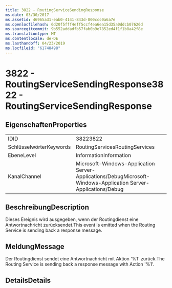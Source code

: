 ```yaml
---
title: 3822 - RoutingServiceSendingResponse
ms.date: 03/30/2017
ms.assetid: 46965a31-eab0-4141-843d-800ccc0a6a7e
ms.openlocfilehash: 6d20f5fff4eff5ccf4ea6ea15d35a0ddcb07626d
ms.sourcegitcommit: 9b552addadfb57fab0b9e7852ed4f1f1b8a42f8e
ms.translationtype: MT
ms.contentlocale: de-DE
ms.lasthandoff: 04/23/2019
ms.locfileid: "61748498"
---
```

# <a name="3822---routingservicesendingresponse"></a><span data-ttu-id="52732-102">3822 - RoutingServiceSendingResponse</span><span class="sxs-lookup"><span data-stu-id="52732-102">3822 - RoutingServiceSendingResponse</span></span>
## <a name="properties"></a><span data-ttu-id="52732-103">Eigenschaften</span><span class="sxs-lookup"><span data-stu-id="52732-103">Properties</span></span>  
  
|||  
|-|-|  
|<span data-ttu-id="52732-104">ID</span><span class="sxs-lookup"><span data-stu-id="52732-104">ID</span></span>|<span data-ttu-id="52732-105">3822</span><span class="sxs-lookup"><span data-stu-id="52732-105">3822</span></span>|  
|<span data-ttu-id="52732-106">Schlüsselwörter</span><span class="sxs-lookup"><span data-stu-id="52732-106">Keywords</span></span>|<span data-ttu-id="52732-107">RoutingServices</span><span class="sxs-lookup"><span data-stu-id="52732-107">RoutingServices</span></span>|  
|<span data-ttu-id="52732-108">Ebene</span><span class="sxs-lookup"><span data-stu-id="52732-108">Level</span></span>|<span data-ttu-id="52732-109">Information</span><span class="sxs-lookup"><span data-stu-id="52732-109">Information</span></span>|  
|<span data-ttu-id="52732-110">Kanal</span><span class="sxs-lookup"><span data-stu-id="52732-110">Channel</span></span>|<span data-ttu-id="52732-111">Microsoft-Windows-Application Server-Applications/Debug</span><span class="sxs-lookup"><span data-stu-id="52732-111">Microsoft-Windows-Application Server-Applications/Debug</span></span>|  
  
## <a name="description"></a><span data-ttu-id="52732-112">Beschreibung</span><span class="sxs-lookup"><span data-stu-id="52732-112">Description</span></span>  
 <span data-ttu-id="52732-113">Dieses Ereignis wird ausgegeben, wenn der Routingdienst eine Antwortnachricht zurücksendet.</span><span class="sxs-lookup"><span data-stu-id="52732-113">This event is emitted when the Routing Service is sending back a response message.</span></span>  
  
## <a name="message"></a><span data-ttu-id="52732-114">Meldung</span><span class="sxs-lookup"><span data-stu-id="52732-114">Message</span></span>  
 <span data-ttu-id="52732-115">Der Routingdienst sendet eine Antwortnachricht mit Aktion '%1' zurück.</span><span class="sxs-lookup"><span data-stu-id="52732-115">The Routing Service is sending back a response message with Action '%1'.</span></span>  
  
## <a name="details"></a><span data-ttu-id="52732-116">Details</span><span class="sxs-lookup"><span data-stu-id="52732-116">Details</span></span>
